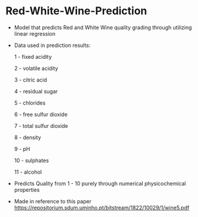 # Red-White-Wine-Prediction
- Model that predicts Red and White Wine quality grading through utilizing linear regression
  
- Data used in prediction results:
  
   1 - fixed acidity
  
   2 - volatile acidity
  
   3 - citric acid
  
   4 - residual sugar
  
   5 - chlorides
  
   6 - free sulfur dioxide
  
   7 - total sulfur dioxide

   8 - density
  
   9 - pH
  
   10 - sulphates
  
   11 - alcohol
  
- Predicts Quality from 1 - 10 purely through numerical physicochemical properties
- Made in reference to this paper https://repositorium.sdum.uminho.pt/bitstream/1822/10029/1/wine5.pdf


